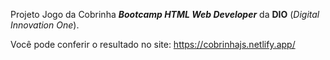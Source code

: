 Projeto Jogo da Cobrinha **_Bootcamp HTML Web Developer_** da **DIO** (_Digital Innovation One_).

Você pode conferir o resultado no site: https://cobrinhajs.netlify.app/
